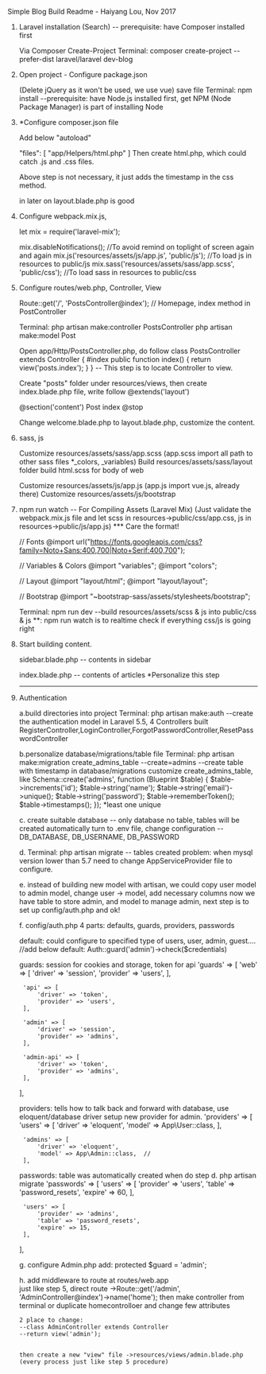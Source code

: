 Simple Blog Build Readme - Haiyang Lou, Nov 2017

1. Laravel installation (Search) -- prerequisite: have Composer installed first
   
   Via Composer Create-Project
   Terminal: composer create-project --prefer-dist laravel/laravel dev-blog

2. Open project - Configure package.json
   
   (Delete jQuery as it won't be used, we use vue) save file
   Terminal: npm install --prerequisite: have Node.js installed first, get NPM (Node Package Manager) is part of installing Node

3. *Configure composer.json file
    
   Add below "autoload" 

   "files": [
         "app/Helpers/html.php"
        ]
   Then create html.php, which could catch .js and .css files.

   Above step is not necessary, it just adds the timestamp in the css method. 
   <link href="{{ asset('css/app.css') }}" rel="stylesheet" type="text/css" >
   <script type="text/javascript" src="{{ asset('js/app.js') }}"></script> in later on layout.blade.php is good   


4. Configure webpack.mix.js, 
   
   let mix = require('laravel-mix');

   mix.disableNotifications();   //To avoid remind on toplight of screen again and again
   mix.js('resources/assets/js/app.js', 'public/js'); //To load js in resources to public/js
   mix.sass('resources/assets/sass/app.scss', 'public/css');  //To load sass in resources to public/css

5. Configure routes/web.php, Controller, View
   
   Route::get('/', 'PostsController@index'); // Homepage, index method in PostController
  
   Terminal: php artisan make:controller PostsController
             php artisan make:model Post
 
   
   Open app/Http/PostsController.php, do follow
   class PostsController extends Controller
       {
        #index
        public function index()
          {
            return view('posts.index');
          }
       }
   -- This step is to locate Controller to view.


   Create "posts" folder under resources/views, then create index.blade.php file, write follow
   @extends('layout')

   @section('content')
    Post index
   @stop
 
   Change welcome.blade.php to layout.blade.php, customize the content.

6. sass, js

   Customize resources/assets/sass/app.scss (app.scss import all path to other sass files *_colors, _variables)
   Build resources/assets/sass/layout folder build html.scss for body of web

   Customize resources/assets/js/app.js (app.js import vue.js, already there)
   Customize resources/assets/js/bootstrap

7. npm run watch -- For Compiling Assets (Laravel Mix) 
   (Just validate the webpack.mix.js file and let scss in resources->public/css/app.css, js in resources->public/js/app.js)
   *** Care the format!
   
   // Fonts
   @import url("https://fonts.googleapis.com/css?family=Noto+Sans:400,700|Noto+Serif:400,700");

   // Variables & Colors
   @import "variables";
   @import "colors";

   // Layout
   @import "layout/html";
   @import "layout/layout";

   // Bootstrap
   @import "~bootstrap-sass/assets/stylesheets/bootstrap";

   Terminal: npm run dev --build resources/assets/scss & js into public/css & js 
   **: npm run watch is to realtime check if everything css/js is going right

8. Start building content.

   sidebar.blade.php -- contents in sidebar

   index.blade.php -- contents of articles
   *Personalize this step

   **************

9. Authentication
   
   a.build directories into project
   Terminal: php artisan make:auth --create the authentication model
   in Laravel 5.5, 4 Controllers built
   RegisterController,LoginController,ForgotPasswordController,ResetPasswordController

   b.personalize database/migrations/table file
   Terminal: php artisan make:migration create_admins_table --create=admins --create table with timestamp
   in database/migrations customize create_admins_table, like 
   Schema::create('admins', function (Blueprint $table) {
            $table->increments('id');
            $table->string('name');
            $table->string('email')->unique();
            $table->string('password');
            $table->rememberToken();
            $table->timestamps();
        });
   *least one unique 

   c. 
   create suitable database -- only database no table, tables will be created automatically
   turn to .env file, change configuration -- DB_DATABASE, DB_USERNAME, DB_PASSWORD  

   d. 
   Terminal: php artisan migrate -- tables created
   problem: when mysql version lower than 5.7 need to change AppServiceProvider file to configure.

   
   e. 
   instead of building new model with artisan, we could copy user model to admin model, change user -> model, add necessary columns
   now we have table to store admin, and model to manage admin, next step is to set up config/auth.php and ok! 

   f. 
   config/auth.php 4 parts: defaults, guards, providers, passwords

   default:
   could configure to specified type of users, user, admin, guest....
   //add below default: Auth::guard('admin')->check($credentials)

   guards: session for cookies and storage, token for api
   'guards' => [
        'web' => [
            'driver' => 'session',
            'provider' => 'users',
        ],

        'api' => [
            'driver' => 'token',
            'provider' => 'users',
        ],

        'admin' => [
            'driver' => 'session',
            'provider' => 'admins',
        ],

        'admin-api' => [
            'driver' => 'token',
            'provider' => 'admins',
        ],
    ],

   providers: tells how to talk back and forward with database, use eloquent/database driver
   setup new provider for admin. 
   'providers' => [
        'users' => [
            'driver' => 'eloquent',
            'model' => App\User::class,
        ],

        'admins' => [
            'driver' => 'eloquent',
            'model' => App\Admin::class,  //
        ],

   passwords: table was automatically created when do step d. php artisan migrate
   'passwords' => [
        'users' => [
            'provider' => 'users',
            'table' => 'password_resets',
            'expire' => 60,
        ],

        'users' => [
            'provider' => 'admins',
            'table' => 'password_resets',
            'expire' => 15,
        ],
    ],

    g. configure Admin.php
       add: protected $guard = 'admin';

    h. add middleware to route at routes/web.app    
       just like step 5, direct route ->Route::get('/admin', 'AdminController@index')->name('home');
       then make controller from terminal or duplicate homecontrolloer and change few attributes
       
       2 place to change:
       --class AdminController extends Controller
       --return view('admin');
  

       then create a new "view" file ->resources/views/admin.blade.php (every process just like step 5 procedure)



